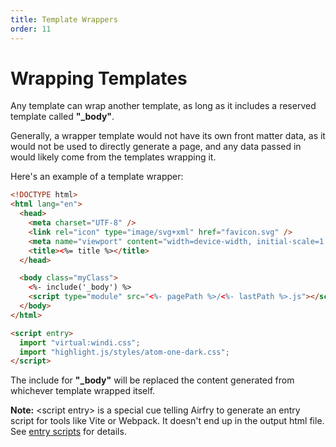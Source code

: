 ```yaml
---
title: Template Wrappers
order: 11
---
```


# Wrapping Templates

Any template can wrap another template, as long as it includes a reserved template called **"\_body"**.

Generally, a wrapper template would not have its own front matter data,
as it would not be used to directly generate a page, and any data passed in would likely
come from the templates wrapping it.

Here's an example of a template wrapper:

```html
<!DOCTYPE html>
<html lang="en">
  <head>
    <meta charset="UTF-8" />
    <link rel="icon" type="image/svg+xml" href="favicon.svg" />
    <meta name="viewport" content="width=device-width, initial-scale=1.0" />
    <title><%= title %></title>
  </head>

  <body class="myClass">
    <%- include('_body') %>
    <script type="module" src="<%- pagePath %>/<%- lastPath %>.js"></script>
  </body>
</html>

<script entry>
  import "virtual:windi.css";
  import "highlight.js/styles/atom-one-dark.css";
</script>
```

The include for **"\_body"** will be replaced the content generated from whichever template wrapped itself.

**Note:** \<script entry\> is a special cue telling Airfry to generate an entry script for tools like Vite or Webpack.
It doesn't end up in the output html file. See [entry scripts](/docs/scripts/) for details.

